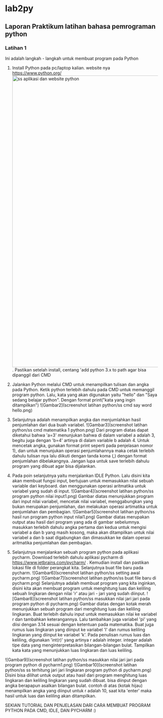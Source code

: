 # lab2py
## Laporan Praktikum latihan bahasa pemrograman python

### Latihan 1 
Ini adalah langkah - langkah untuk membuat program pada Python
1) Install Python pada pc/laptop kalian. website nya https://www.python.org/ 
<img width="960" alt="ss aplikasi dan website python" src="https://user-images.githubusercontent.com/116411792/198681557-63de67d5-87e9-4f5d-b96b-0390547603f2.png"> . 
Pastikan setelah install, centang 'add python 3.x to path agar bisa dipanggil dari CMD

2) Jalankan Python melalui CMD untuk menampilkan tulisan dan angka pada Python.
Ketik python terlebih dahulu pada CMD untuk memanggil program python. 
Lalu, kata yang akan digunakan yaitu "hello" dan "Saya sedang belajar python". Dengan format print("kata yang ingin ditampilkan")
![Gambar2](screenshot latihan python/ss cmd say word hello.png)

3) Selanjutnya adalah menampilkan angka dan menjumlahkan hasil penjumlahan dari dua buah variabel.
![Gambar3](screenshot latihan python/ss cmd matematika 1 python.png) 
Dari program diatas dapat diketahui bahwa 'a=3' menunjukan bahwa di dalam variabel a adalah 3, begitu juga dengan 'b=4' artinya di dalam variable b adalah 4. 
Untuk mencetak angka, gunakan format print seperti pada penjelasan nomor 1), dan untuk menunjukan operasi penjumlahannya maka cetak terlebih dahulu tulisan nya lalu diikuti dengan tanda koma (,) dengan format penjumlahan dibelakangnya. Jangan lupa untuk save terlebih dahulu program yang dibuat agar bisa dijalankan.

4) Pada poin selanjutnya yaitu menjalankan IDLE Python. Lalu disini kita akan membuat fungsi input, bertujuan untuk memasukkan nilai sebuah variable dari keyboard. dan menggunakan operasi aritmatika untuk variabel yang sudah di input.
![Gambar4](screenshot latihan python/ss program python nilai input1.png)
Gambar diatas menunjukkan program dari input nilai variabel, mencetak nilai variabel, menggabungkan yang bukan merupakan penjumlahan, dan melakukan operasi artimatika untuk penjumlahan dan pembagian. 
![Gambar5](screenshot latihan python/ss hasil run program python input nilai1.png) 
Gambar diatas merupakan output atau hasil dari program yang ada di gambar sebelumnya. masukkan terlebih dahulu angka pertama dan kedua untuk mengisi variabel a dan b yang masih kosong, maka akan ditampilkan untuk nilai variabel a dan b saat digabungkan dan dimasukkan ke dalam operasi aritmatika penjumlahan dan pembagian. 

5) Selanjutnya menjalankan sebuah program python pada aplikasi pycharm. 
Download terlebih dahulu aplikasi pycharm di https://www.jetbrains.com/pycharm/ . Kemudian install dan pastikan lokasi file di folder perangkat kita. Selanjutnya buat file baru pada pycharm. 
![Gambar6](screenshot latihan python/ss setting awal pycharm.png) ![Gambar7](screenshot latihan python/ss buat file baru di pycharm.png)
Selanjutnya adalah membuat program yang kita inginkan, disini kita akan membuat program untuk menghitung luas dan keliling sebuah lingkaran dengan nilai 'r' atau jari - jari yang sudah diinput. 
![Gambar8](screenshot latihan python/ss masukkan nilai jari jari pada program python di pycharm.png)
Gambar diatas dengan kotak merah menunjukkan sebuah program dari menghitung luas dan keliling lingkaran. 
Buat terlebih dahulu input untuk memasukkan nilai ke variabel r dan tambahkan keterangannya. 
Lalu tambahkan juga variabel 'pi' yang diisi dengan 3.14 sesuai dengan ketentuan pada matematika. Buat juga rumus luas lingkaran yang diinput ke variabel 'l' dan rumus keliling lingkaran yang diinput ke variabel 'k'. 
Pada penulisan rumus luas dan keliling, digunakan 'int(r)' yang artinya r adalah integer. integer adalah tipe data yang menginterpretasikan bilangan-bilangan bulat. 
Tampilkan kata kata yang menunjukkan luas lingkaran dan luas keliling. 

![Gambar9](screenshot latihan python/ss masukkan nilai jari jari pada program python di pycharm1.png) ![Gambar10](screenshot latihan python/ss ss terhitung jari jari lingkaran program python di pycharm.png)
Disini bisa dilihat untuk output atau hasil dari program menghitung luas lingkaran dan keliling lingkaran yang sudah dibuat. bisa diinput dengan angka berapapun asalkan bilangan bulat. contoh di atas (kotak hijau) menampilkan angka yang diinput untuk r adalah 10, saat kita 'enter' maka hasil untuk luas dan keliling akan ditampilkan. 

SEKIAN TUTORIAL DAN PENJELASAN DARI CARA MEMBUAT PROGRAM PYTHON PADA CMD, IDLE, DAN PYCHARM :)